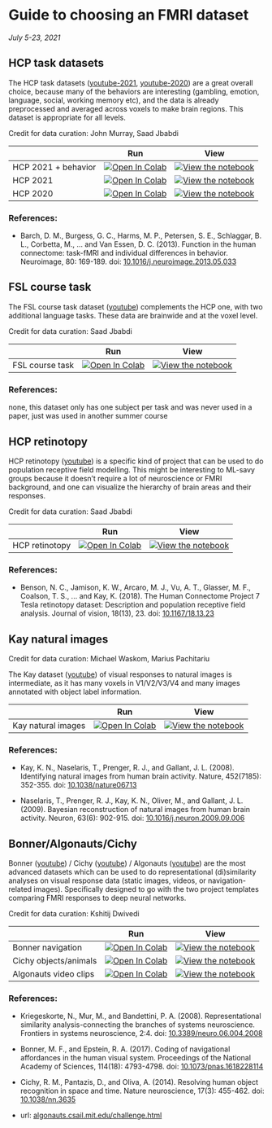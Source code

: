 # Guide to choosing an FMRI dataset

*July 5-23, 2021*

## HCP task datasets

The HCP task datasets ([youtube-2021](https://www.youtube.com/watch?v=i30qePz_OGY), [youtube-2020](https://youtube.com/watch?v=iOCcY0QFMS4)) are a great overall choice, because many of the behaviors are interesting (gambling, emotion, language, social, working memory etc), and the data is already preprocessed and averaged across voxels to make brain regions. This dataset is appropriate for all levels.  

Credit for data curation: John Murray, Saad Jbabdi

|   | Run | View |
| - | --- | ---- |
| HCP 2021 + behavior| [![Open In Colab](https://colab.research.google.com/assets/colab-badge.svg)](https://colab.research.google.com/github/NeuromatchAcademy/course-content/blob/main/projects/fMRI/load_hcp_task_with_behaviour.ipynb) | [![View the notebook](https://img.shields.io/badge/render-nbviewer-orange.svg)](https://nbviewer.jupyter.org/github/NeuromatchAcademy/course-content/blob/main/projects/fMRI/load_hcp_task_with_behaviour.ipynb?flush_cache=true) |
| HCP 2021 | [![Open In Colab](https://colab.research.google.com/assets/colab-badge.svg)](https://colab.research.google.com/github/NeuromatchAcademy/course-content/blob/main/projects/fMRI/load_hcp_task.ipynb) | [![View the notebook](https://img.shields.io/badge/render-nbviewer-orange.svg)](https://nbviewer.jupyter.org/github/NeuromatchAcademy/course-content/blob/main/projects/fMRI/load_hcp_task.ipynb?flush_cache=true) |
| HCP 2020 | [![Open In Colab](https://colab.research.google.com/assets/colab-badge.svg)](https://colab.research.google.com/github/NeuromatchAcademy/course-content/blob/main/projects/fMRI/load_hcp.ipynb) | [![View the notebook](https://img.shields.io/badge/render-nbviewer-orange.svg)](https://nbviewer.jupyter.org/github/NeuromatchAcademy/course-content/blob/main/projects/fMRI/load_hcp.ipynb?flush_cache=true) |

### References:

- Barch, D. M., Burgess, G. C., Harms, M. P., Petersen, S. E., Schlaggar, B. L., Corbetta, M., ... and Van Essen, D. C. (2013). Function in the human connectome: task-fMRI and individual differences in behavior. Neuroimage, 80: 169-189. doi: [10.1016/j.neuroimage.2013.05.033](https://doi.org/10.1016/j.neuroimage.2013.05.033)

## FSL course task

The FSL course task dataset ([youtube](https://youtube.com/watch?v=ZI-xFYubENw)) complements the HCP one, with two additional language tasks. These data are brainwide and at the voxel level.

Credit for data curation: Saad Jbabdi

|   | Run | View |
| - | --- | ---- |
| FSL course task | [![Open In Colab](https://colab.research.google.com/assets/colab-badge.svg)](https://colab.research.google.com/github/NeuromatchAcademy/course-content/blob/main/projects/fMRI/load_fslcourse.ipynb) | [![View the notebook](https://img.shields.io/badge/render-nbviewer-orange.svg)](https://nbviewer.jupyter.org/github/NeuromatchAcademy/course-content/blob/main/projects/fMRI/load_fslcourse.ipynb?flush_cache=true) |

### References:

none, this dataset only has one subject per task and was never used in a paper, just was used in another summer course

## HCP retinotopy

HCP retinotopy ([youtube](https://youtube.com/watch?v=nssSiCmbjxw)) is a specific kind of project that can be used to do population receptive field modelling. This might be interesting to ML-savy groups because it doesn’t require a lot of neuroscience or FMRI background, and one can visualize the hierarchy of brain areas and their responses.

Credit for data curation: Saad Jbabdi

|   | Run | View |
| - | --- | ---- |
| HCP retinotopy | [![Open In Colab](https://colab.research.google.com/assets/colab-badge.svg)](https://colab.research.google.com/github/NeuromatchAcademy/course-content/blob/main/projects/fMRI/load_hcp_retino.ipynb) | [![View the notebook](https://img.shields.io/badge/render-nbviewer-orange.svg)](https://nbviewer.jupyter.org/github/NeuromatchAcademy/course-content/blob/main/projects/fMRI/load_hcp_retino.ipynb?flush_cache=true) |

### References:

- Benson, N. C., Jamison, K. W., Arcaro, M. J., Vu, A. T., Glasser, M. F., Coalson, T. S., ... and Kay, K. (2018). The Human Connectome Project 7 Tesla retinotopy dataset: Description and population receptive field analysis. Journal of vision, 18(13), 23. doi: [10.1167/18.13.23](https://doi.org/10.1167/18.13.23)

## Kay natural images

Credit for data curation: Michael Waskom, Marius Pachitariu

The Kay dataset ([youtube](https://youtube.com/watch?v=LdJkLyw4yzg)) of visual responses to natural images is intermediate, as it has many voxels in V1/V2/V3/V4 and many images annotated with object label information.

|   | Run | View |
| - | --- | ---- |
| Kay natural images | [![Open In Colab](https://colab.research.google.com/assets/colab-badge.svg)](https://colab.research.google.com/github/NeuromatchAcademy/course-content/blob/main/projects/fMRI/load_kay_images.ipynb) | [![View the notebook](https://img.shields.io/badge/render-nbviewer-orange.svg)](https://nbviewer.jupyter.org/github/NeuromatchAcademy/course-content/blob/main/projects/fMRI/load_kay_images.ipynb?flush_cache=true) |

### References:

- Kay, K. N., Naselaris, T., Prenger, R. J., and Gallant, J. L. (2008). Identifying natural images from human brain activity. Nature, 452(7185): 352-355. doi: [10.1038/nature06713](https://doi.org/10.1038/nature06713)

- Naselaris, T., Prenger, R. J., Kay, K. N., Oliver, M., and Gallant, J. L. (2009). Bayesian reconstruction of natural images from human brain activity. Neuron, 63(6): 902-915. doi: [10.1016/j.neuron.2009.09.006](https://doi.org/10.1016/j.neuron.2009.09.006)


## Bonner/Algonauts/Cichy

Bonner ([youtube](https://youtube.com/watch?v=7NggvUlobQQ)) / Cichy ([youtube](https://youtube.com/watch?v=I3_nA_6mq1g)) / Algonauts ([youtube](https://youtube.com/watch?v=TID48cMcneo)) are the most advanced datasets which can be used to do representational (di)similarity analyses on visual response data (static images, videos, or navigation-related images). Specifically designed to go with the two project templates comparing FMRI responses to deep neural networks.

Credit for data curation: Kshitij Dwivedi

|   | Run | View |
| - | --- | ---- |
| Bonner navigation | [![Open In Colab](https://colab.research.google.com/assets/colab-badge.svg)](https://colab.research.google.com/github/NeuromatchAcademy/course-content/blob/main/projects/fMRI/load_bonner_navigational_affordances.ipynb) | [![View the notebook](https://img.shields.io/badge/render-nbviewer-orange.svg)](https://nbviewer.jupyter.org/github/NeuromatchAcademy/course-content/blob/main/projects/fMRI/load_bonner_navigational_affordances.ipynb?flush_cache=true) |
| Cichy objects/animals | [![Open In Colab](https://colab.research.google.com/assets/colab-badge.svg)](https://colab.research.google.com/github/NeuromatchAcademy/course-content/blob/main/projects/fMRI/load_cichy_fMRI_MEG.ipynb) | [![View the notebook](https://img.shields.io/badge/render-nbviewer-orange.svg)](https://nbviewer.jupyter.org/github/NeuromatchAcademy/course-content/blob/main/projects/fMRI/load_cichy_fMRI_MEG.ipynb?flush_cache=true) |
| Algonauts video clips | [![Open In Colab](https://colab.research.google.com/assets/colab-badge.svg)](https://colab.research.google.com/github/NeuromatchAcademy/course-content/blob/main/projects/fMRI/load_algonauts_videos.ipynb) | [![View the notebook](https://img.shields.io/badge/render-nbviewer-orange.svg)](https://nbviewer.jupyter.org/github/NeuromatchAcademy/course-content/blob/main/projects/fMRI/load_algonauts_videos.ipynb?flush_cache=true) |

### References:

- Kriegeskorte, N., Mur, M., and Bandettini, P. A. (2008). Representational similarity analysis-connecting the branches of systems neuroscience. Frontiers in systems neuroscience, 2:4. doi: [10.3389/neuro.06.004.2008](https://doi.org/10.3389/neuro.06.004.2008)

- Bonner, M. F., and Epstein, R. A. (2017). Coding of navigational affordances in the human visual system. Proceedings of the National Academy of Sciences, 114(18): 4793-4798. doi: [10.1073/pnas.1618228114](https://doi.org/10.1073/pnas.1618228114)

- Cichy, R. M., Pantazis, D., and Oliva, A. (2014). Resolving human object recognition in space and time. Nature neuroscience, 17(3): 455-462. doi: [10.1038/nn.3635](https://doi.org/10.1038/nn.3635)

- url: [algonauts.csail.mit.edu/challenge.html](http://algonauts.csail.mit.edu/challenge.html)

